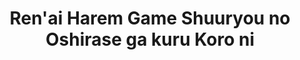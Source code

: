 --- 
title: "Ren'ai Harem Game Shuuryou no Oshirase ga kuru Koro ni"
publishdate: "2019-3-10T16:48:46+02:00"
src: "https://365manga.net/manga/ren-ai-harem-game-shuuryou-no-oshirase-ga-kuru-koro-ni"
image: "https://data.365manga.net/images/thumbnails/24732-ren-ai-harem-game-shuuryou-no-oshirase-ga-kuru-koro-ni.jpg"
description: "The 'academy love suspense' story is about a 'love harem game' set in a real academy that was promised to a boring boy. However, in this harem scenario, the heroines will start a bloody battle."
---